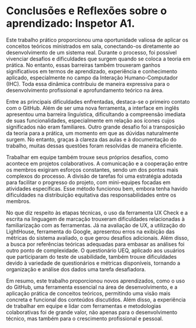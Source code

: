 # Conclusões e Reflexões sobre o aprendizado: Inspetor A1.
Este trabalho prático proporcionou uma oportunidade valiosa de aplicar os conceitos teóricos ministrados em sala, conectando-os diretamente ao desenvolvimento de um sistema real. Durante o processo, foi possível vivenciar desafios e dificuldades que surgem quando se coloca a teoria em prática. No entanto, essas barreiras também trouxeram ganhos significativos em termos de aprendizado, experiência e conhecimento aplicado, especialmente no campo da Interação Humano-Computador (IHC). Toda essa dinâmica contribuiu de maneira expressiva para o desenvolvimento profissional e aprofundamento teórico na área.

Entre as principais dificuldades enfrentadas, destaca-se o primeiro contato com o GitHub. Além de ser uma nova ferramenta, a interface em inglês apresentou uma barreira linguística, dificultando a compreensão imediata de suas funcionalidades, especialmente em relação aos ícones cujos significados não eram familiares. Outro grande desafio foi a transposição da teoria para a prática, um momento em que as dúvidas naturalmente surgem. No entanto, graças à clareza das aulas e à documentação do trabalho, muitas dessas questões foram resolvidas de maneira eficiente.

Trabalhar em equipe também trouxe seus próprios desafios, como acontece em projetos colaborativos. A comunicação e a cooperação entre os membros exigiram esforços constantes, sendo um dos pontos mais complexos do processo. A divisão de tarefas foi uma estratégia adotada para facilitar o progresso do projeto, com mini-equipes focadas em atividades específicas. Esse método funcionou bem, embora tenha havido dificuldades na distribuição equitativa das responsabilidades entre os membros.

No que diz respeito às etapas técnicas, o uso da ferramenta UX Check e a escrita na linguagem de marcação trouxeram dificuldades relacionadas à familiarização com as ferramentas. Já na avaliação de UX, a utilização do LightHouse, ferramenta do Google, apresentou erros na exibição das métricas do sistema avaliado, o que gerou desafios adicionais. Além disso, a busca por referências teóricas adequadas para embasar as análises foi outro ponto de complexidade. O questionário UEQ, aplicado aos usuários que participaram do teste de usabilidade, também trouxe dificuldades devido à variedade de questionários e métricas disponíveis, tornando a organização e análise dos dados uma tarefa desafiadora.

Em resumo, este trabalho proporcionou novos aprendizados, como o uso do GitHub, uma ferramenta essencial na área de desenvolvimento, e a aplicação prática de conceitos teóricos, permitindo uma visão mais concreta e funcional dos conteúdos discutidos. Além disso, a experiência de trabalhar em equipe e lidar com ferramentas e metodologias colaborativas foi de grande valor, não apenas para o desenvolvimento técnico, mas também para o crescimento profissional e pessoal.
